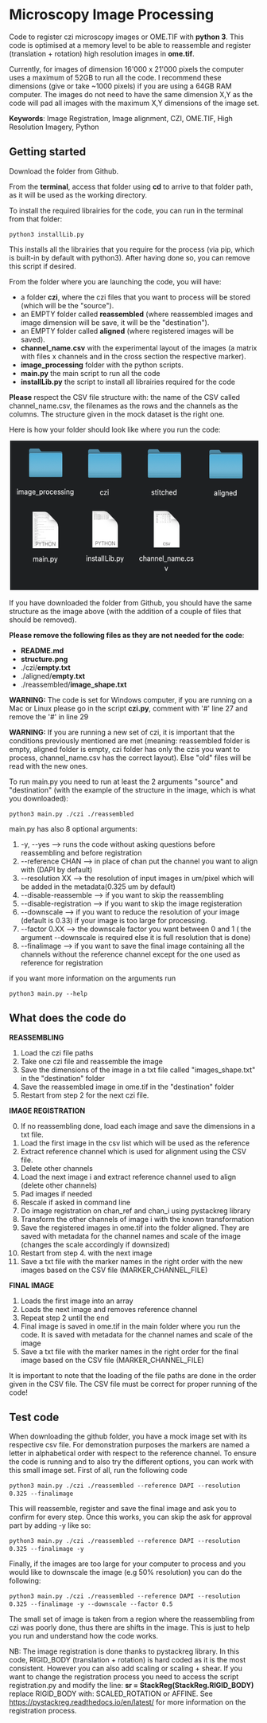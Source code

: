# Microscopy Image Processing

Code to register czi microscopy images or OME.TIF with **python 3**.
This code is optimised at a memory level to be able to reassemble and register (translation + rotation) high resolution images in **ome.tif**. 

Currently, for images of dimension 16'000 x 21'000 pixels the computer uses a maximum of 52GB to run all the code.
I recommend these dimensions (give or take ~1000 pixels) if you are using a 64GB RAM computer. 
The images do not need to have the same dimension X,Y as the code will pad all images with the maximum X,Y dimensions of the image set.

**Keywords**: Image Registration, Image alignment, CZI, OME.TIF, High Resolution Imagery, Python

## Getting started

Download the folder from Github.

From the **terminal**, access that folder using **cd** to arrive to that folder path, as it will be used as the working directory.

To install the required librairies for the code, you can run in the terminal from that folder:

```
python3 installLib.py
```

This installs all the librairies that you require for the process (via pip, which is built-in by default with python3). 
After having done so, you can remove this script if desired.

From the folder where you are launching the code, you will have:
- a folder **czi**, where the czi files that you want to process will be stored (which will be the "source").
- an EMPTY folder called **reassembled** (where reassembled images and image dimension will be save, it will be the "destination").
- an EMPTY folder called **aligned** (where registered images will be saved).
- **channel_name.csv** with the experimental layout of the images (a matrix with files x channels and in the cross section the respective marker).
- **image_processing** folder with the python scripts.
- **main.py** the main script to run all the code
- **installLib.py** the script to install all librairies required for the code

**Please** respect the CSV file structure with: the name of the CSV called channel_name.csv, the filenames as the rows and the channels as the columns.
The structure given in the mock dataset is the right one. 

Here is how your folder should look like where you run the code:
<p align="center">
  <img src="structure.png"  width="500" height="300">
</p>

If you have downloaded the folder from Github, you should have the same structure as the image above (with the addition of a couple of files that should be removed).

**Please remove the following files as they are not needed for the code**:

- **README.md**
- **structure.png**
- ./czi/**empty.txt**
- ./aligned/**empty.txt**
- ./reassembled/**image_shape.txt**

**WARNING:** The code is set for Windows computer, if you are running on a Mac or Linux please go in the script **czi.py**, comment with '#' line 27 and remove the '#' in line 29


**WARNING:** If you are running a new set of czi, it is important that the conditions previously mentioned are met (meaning: reassembled folder is empty, aligned folder is empty,  czi folder has only the czis you want to process, channel_name.csv has the correct layout). Else "old" files will be read with the new ones.

To run main.py you need to run at least the 2 arguments "source" and "destination" (with the example of the structure in the image, which is what you downloaded):
```
python3 main.py ./czi ./reassembled
```
main.py has also 8 optional arguments:
1. -y, --yes --> runs the code without asking questions before reassembling and before registration
2. --reference CHAN --> in place of chan put the channel you want to align with (DAPI by default)
3. --resolution XX --> the resolution of input images in um/pixel which will be added in the metadata(0.325 um by default)
4. --disable-reassemble --> if you want to skip the reassembling
5. --disable-registration --> if you want to skip the image registeration
6. --downscale --> if you want to reduce the resolution of your image (default is 0.33) if your image is too large for processing.
7. --factor 0.XX --> the downscale factor you want between 0 and 1 ( the argument --downscale is required else it is full resolution that is done)
8. --finalimage --> if you want to save the final image containing all the channels without the reference channel except for the one used as reference for registration


if you want more information on the arguments run
```
python3 main.py --help
```

## What does the code do

**REASSEMBLING**
1. Load the czi file paths
2. Take one czi file and reassemble the image
3. Save the dimensions of the image in a txt file called "images_shape.txt" in the "destination" folder
4. Save the reassembled image in ome.tif in the "destination" folder
5. Restart from step 2 for the next czi file.

**IMAGE REGISTRATION**

0. If no reassembling done, load each image and save the dimensions in a txt file.
1. Load the first image in the csv list which will be used as the reference
2. Extract reference channel which is used for alignment using the CSV file.
3. Delete other channels
4. Load the next image i and extract reference channel used to align (delete other channels)
5. Pad images if needed
6. Rescale if asked in command line
7. Do image registration on chan_ref and chan_i using pystackreg library
8. Transform the other channels of image i with the known transformation
9. Save the registered images in ome.tif into the folder aligned. They are saved with metadata for the channel names and scale of the image (changes the scale accordingly if downsized)
10. Restart from step 4. with the next image
11. Save a txt file with the marker names in the right order with the new images based on the CSV file (MARKER_CHANNEL_FILE)

**FINAL IMAGE**
1. Loads the first image into an array
2. Loads the next image and removes reference channel
3. Repeat step 2 until the end
4. Final image is saved in ome.tif in the main folder where you run the code. It is saved with metadata for the channel names and scale of the image
5. Save a txt file with the marker names in the right order for the final image based on the CSV file (MARKER_CHANNEL_FILE)

It is important to note that the loading of the file paths are done in the order given in the CSV file. The CSV file must be correct for proper running of the code!

## Test code

When downloading the github folder, you have a mock image set with its respective csv file. For demonstration purposes the markers are named a letter in alphabetical order with respect to the reference channel. 
To ensure the code is running and to also try the different options, you can work with this small image set.
First of all, run the following code
```
python3 main.py ./czi ./reassembled --reference DAPI --resolution 0.325 --finalimage
```
This will reassemble, register and save the final image and ask you to confirm for every step. Once this works, you can skip the ask for approval part by adding -y like so:
```
python3 main.py ./czi ./reassembled --reference DAPI --resolution 0.325 --finalimage -y
```
Finally, if the images are too large for your computer to process and you would like to downscale the image (e.g 50% resolution) you can do the following:
```
python3 main.py ./czi ./reassembled --reference DAPI --resolution 0.325 --finalimage -y --downscale --factor 0.5
```
The small set of image is taken from a region where the reassembling from czi was poorly done, thus there are shifts in the image. 
This is just to help you run and understand how the code works.


NB: The image registration is done thanks to pystackreg library. In this code, RIGID_BODY (translation + rotation) is hard coded as it is the most consistent. However you can also add scaling or scaling + shear. If you want to change the registration process you need to access the script registration.py and modify the line: **sr = StackReg(StackReg.RIGID_BODY)** replace RIGID_BODY with: SCALED_ROTATION or AFFINE.
See https://pystackreg.readthedocs.io/en/latest/ for more information on the registration process.
